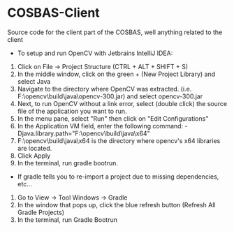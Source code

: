 # COSBAS-Client
Source code for the client part of the COSBAS, well anything related to the client


* To setup and run OpenCV with Jetbrains IntelliJ IDEA:  
1) Click on File -> Project Structure (CTRL + ALT + SHIFT + S)  
2) In the middle window, click on the green + (New Project Library) and select Java  
3) Navigate to the directory where OpenCV was extracted. (i.e. F:\opencv\build\java\opencv-300.jar) and select opencv-300.jar  
4) Next, to run OpenCV without a link error, select (double click) the source file of the application you want to run.    
5) In the menu pane, select "Run" then click on "Edit Configurations"  
6) In the Application VM field, enter the following command: -Djava.library.path="F:\opencv\build\java\x64"  
7) F:\opencv\build\java\x64 is the directory where opencv's x64 libraries are located.  
8) Click Apply  
9) In the terminal, run gradle bootrun.  
  
* If gradle tells you to re-import a project due to missing dependencies, etc...  
1) Go to View -> Tool Windows -> Gradle  
2) In the window that pops up, click the blue refresh button (Refresh All Gradle Projects)  
3) In the terminal, run Gradle Bootrun  
